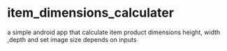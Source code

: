 # item_dimensions_calculater
a simple android app that calculate item product dimensions height, width ,depth and set image size depends on inputs  
